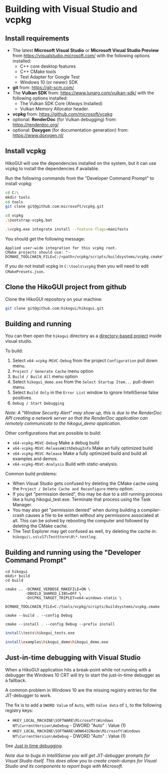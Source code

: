 Building with Visual Studio and vcpkg 
=====================================

Install requirements
--------------------
 - The latest **Microsoft Visual Studio** or
   **Microsoft Visual Studio Preview** from <https://visualstudio.microsoft.com/>
   with the following options installed:
   - C++ core desktop features
   - C++ CMake tools
   - Test Adapter for Google Test
   - Windows 10 (or newer) SDK
 - **git** from: <https://git-scm.com/>
 - The **Vulkan SDK** from: <https://www.lunarg.com/vulkan-sdk/>
   with the following options installed:
   - The Vulkan SDK Core (Always Installed)
   - Vulkan Memory Allocator header.
 - **vcpkg** from: <https://github.com/microsoft/vcpkg>
 - optional: **RenderDoc** (for Vulkan debugging) from: <https://renderdoc.org/>
 - optional: **Doxygen** (for documentation generation) from: <https://www.doxygen.nl/>

Install vcpkg
-------------
HikoGUI will use the dependencies installed on the system, but it can use
vcpkg to install the dependencies if available.

Run the following commands from the "Developer Command Prompt" to install vcpkg:

```bash
cd C:\
mkdir tools
cd tools
git clone git@github.com:microsoft/vcpkg.git
```

```bash
cd vcpkg
.\bootstrap-vcpkg.bat
```

```bash
.\vcpkg.exe integrate install --feature-flags=manifests
```

You should get the following message:

```text
Applied user-wide integration for this vcpkg root.
CMake projects should use: "-DCMAKE_TOOLCHAIN_FILE=C:/<path>/vcpkg/scripts/buildsystems/vcpkg.cmake"
```

If you do not install vcpkg in `C:\tools\vcpkg` then you will need to edit `CMakePresets.json`.

Clone the HikoGUI project from github
-------------------------------------
Clone the HikoGUI repository on your machine:

```bash
git clone git@github.com:hikogui/hikogui.git
```

Building and running
--------------------
You can then open the `hikogui` directory as a [directory-based project]
inside visual studio.

To build:
 1. Select `x64-vcpkg-MSVC-Debug` from the project `Configuration` pull down menu.
 2. `Project / Generate Cache` menu option
 3. `Build / Build All` menu option
 4. Select `hikogui_demo.exe` from the `Select Startup Item...` pull-down menu.
 5. Select `Build Only` in the `Error List` window to ignore IntelliSense false positives.
 6. `Debug / Start Debugging`

_Note: A "Window Security Alert" may show up, this is due to the RenderDoc API
creating a network server so that the RenderDoc application can remotely communicate
to the hikogui_demo application._

Other configurations that are possible to build:
 - `x64-vcpkg-MSVC-Debug` Make a debug build
 - `x64-vcpkg-MSVC-ReleaseWithDebugInfo` Make an fully optimized build
 - `x64-vcpkg-MSVC-Release` Make a fully optimized build and build all examples and demos.
 - `x64-vcpkg-MSVC-Analysis` Build with static-analysis.

Common build problems:
 - When Visual Studio gets confused try deleting the CMake cache using the
  `Project / Delete Cache and Reconfigure` menu option.
 - If you get "permission denied", this may be due to a still running
   process like a hung hikogui_test.exe. Terminate that process using the
   Task Manager.
 - You may also get "permission denied" when during building a compiler-crash
   causes a file to be written without any permissions associated at all.
   This can be solved by rebooting the computer and followed by deleting the CMake cache.
 - The Test Explorer may get confused as well, try deleting the cache in:
   `hikogui\.vs\v17\TestStore\0\*.testlog`.

[directory-based project]: https://docs.microsoft.com/en-us/visualstudio/ide/develop-code-in-visual-studio-without-projects-or-solutions?view=vs-2019

Building and running using the "Developer Command Prompt"
---------------------------------------------------------
```
cd hikogui
mkdir build
cd build

cmake .. -DCMAKE_VERBOSE_MAKEFILE=ON \
         -DBUILD_SHARED_LIBS=OFF \
         -DVCPKG_TARGET_TRIPLET=x64-windows-static \
         -DCMAKE_TOOLCHAIN_FILE=C:/tools/vcpkg/scripts/buildsystems/vcpkg.cmake

cmake --build . --config Debug

cmake --install . --config Debug --prefix install
```

```bash
install\tests\hikogui_tests.exe

install\examples\hikogui_demo\hikogui_demo.exe
```

Just-in-time debugging with Visual Studio
-----------------------------------------
When a HikoGUI application hits a break-point while not running with a debugger the Windows 10 CRT will
try to start the just-in-time debugger as a fallback.

A common problem in Windows 10 are the missing registry entries for the JIT-debugger to work.

The fix is to add a `DWORD Value` of `Auto`, with `Value data` of `1`, to the following registry keys:

 * `HKEY_LOCAL_MACHINE\SOFTWARE\Microsoft\Windows NT\CurrentVersion\AeDebug` - DWORD "Auto" : Value (1)
 * `HKEY_LOCAL_MACHINE\SOFTWARE\WOW6432Node\Microsoft\Windows NT\CurrentVersion\AeDebug` - DWORD "Auto" : Value (1)

See [Just in time debugging](https://docs.microsoft.com/en-us/visualstudio/debugger/debug-using-the-just-in-time-debugger?view=vs-2022).

_Note due to bugs in IntelliSense you will get JIT-debugger prompts for Visual Studio itself. This does
allow you to create crash-dumps for Visual Studio and its components to report bugs with Microsoft._
